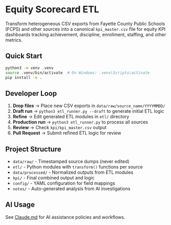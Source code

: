 # Equity Scorecard ETL

Transform heterogeneous CSV exports from Fayette County Public Schools (FCPS) and other sources into a canonical `kpi_master.csv` file for equity KPI dashboards tracking achievement, discipline, enrollment, staffing, and other metrics.

## Quick Start

```bash
python3 -m venv .venv
source .venv/bin/activate  # On Windows: .venv\Scripts\activate
pip install -e .
```

## Developer Loop

1. **Drop files** → Place new CSV exports in `data/raw/source_name/YYYYMMDD/`
2. **Draft run** → `python3 etl_runner.py --draft` to generate initial ETL logic
3. **Refine** → Edit generated ETL modules in `etl/` directory
4. **Production run** → `python3 etl_runner.py` to process all sources
5. **Review** → Check `kpi/kpi_master.csv` output
6. **Pull Request** → Submit refined ETL logic for review

## Project Structure

- `data/raw/` - Timestamped source dumps (never edited)
- `etl/` - Python modules with `transform()` functions per source
- `data/processed/` - Normalized outputs from ETL modules
- `kpi/` - Final combined output and logic
- `config/` - YAML configuration for field mappings
- `notes/` - Auto-generated analysis from AI investigations

## AI Usage

See [Claude.md](./Claude.md) for AI assistance policies and workflows.